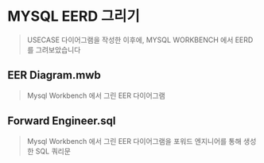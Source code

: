 # MYSQL EERD 그리기
> USECASE 다이어그램을 작성한 이후에, MYSQL WORKBENCH 에서 EERD를 그려보았습니다

## EER Diagram.mwb
> Mysql Workbench 에서 그린 EER 다이어그램

## Forward Engineer.sql
> Mysql Workbench 에서 그린 EER 다이어그램을 포워드 엔지니어를 통해 생성한 SQL 쿼리문